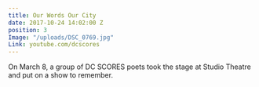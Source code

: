 ```yaml
---
title: Our Words Our City
date: 2017-10-24 14:02:00 Z
position: 3
Image: "/uploads/DSC_0769.jpg"
Link: youtube.com/dcscores
---
```


On March 8, a group of DC SCORES poets took the stage at Studio Theatre and put on a show to remember. 